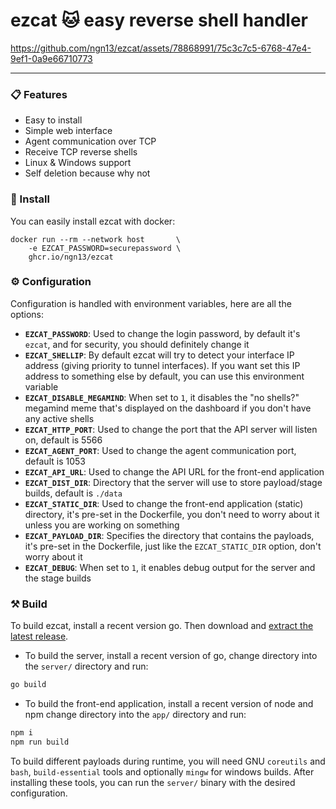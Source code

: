 # ezcat 🐱 easy reverse shell handler
https://github.com/ngn13/ezcat/assets/78868991/75c3c7c5-6768-47e4-9ef1-0a9e66710773

---

### 📋 Features
- Easy to install
- Simple web interface
- Agent communication over TCP
- Receive TCP reverse shells
- Linux & Windows support
- Self deletion because why not

### 🚀 Install
You can easily install ezcat with docker:
```
docker run --rm --network host       \
    -e EZCAT_PASSWORD=securepassword \
    ghcr.io/ngn13/ezcat
```

### ⚙️ Configuration
Configuration is handled with environment variables, here are all the options:

- **`EZCAT_PASSWORD`**: Used to change the login password, by default it's `ezcat`, and for security, you should
definitely change it
- **`EZCAT_SHELLIP`**: By default ezcat will try to detect your interface IP address (giving priority to tunnel interfaces).
If you want set this IP address to something else by default, you can use this environment variable
- **`EZCAT_DISABLE_MEGAMIND`**: When set to `1`, it disables the "no shells?" megamind meme that's displayed on the dashboard if you don't have
any active shells
- **`EZCAT_HTTP_PORT`**: Used to change the port that the API server will listen on, default is 5566
- **`EZCAT_AGENT_PORT`**: Used to change the agent communication port, default is 1053
- **`EZCAT_API_URL`**: Used to change the API URL for the front-end application
- **`EZCAT_DIST_DIR`**: Directory that the server will use to store payload/stage builds, default is `./data`
- **`EZCAT_STATIC_DIR`**: Used to change the front-end application (static) directory, it's pre-set in the Dockerfile,
you don't need to worry about it unless you are working on something
- **`EZCAT_PAYLOAD_DIR`**: Specifies the directory that contains the payloads, it's pre-set in the Dockerfile, just like
the `EZCAT_STATIC_DIR` option, don't worry about it
- **`EZCAT_DEBUG`**: When set to `1`, it enables debug output for the server and the stage builds

### ⚒️ Build
To build ezcat, install a recent version go. Then download and [extract the latest release](http://github.com/ngn13/ezcat/releases/latest).
- To build the server, install a recent version of go, change directory into the `server/` directory and run:
```bash
go build
```

- To build the front-end application, install a recent version of node and npm change directory into the `app/` directory and run:
```bash
npm i
npm run build
```

To build different payloads during runtime, you will need GNU `coreutils` and `bash`, `build-essential` tools and optionally `mingw`
for windows builds. After installing these tools, you can run the `server/` binary with the desired configuration.
